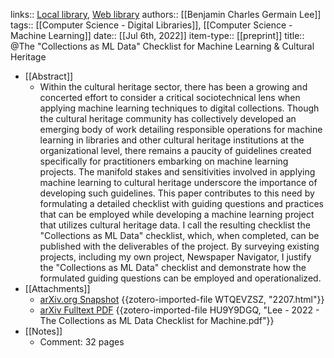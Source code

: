 links:: [Local library](zotero://select/groups/2386895/items/2Q5WPZAD), [Web library](https://www.zotero.org/groups/2386895/items/2Q5WPZAD)
authors:: [[Benjamin Charles Germain Lee]]
tags:: [[Computer Science - Digital Libraries]], [[Computer Science - Machine Learning]]
date:: [[Jul 6th, 2022]]
item-type:: [[preprint]]
title:: @The "Collections as ML Data" Checklist for Machine Learning & Cultural Heritage

- [[Abstract]]
	- Within the cultural heritage sector, there has been a growing and concerted effort to consider a critical sociotechnical lens when applying machine learning techniques to digital collections. Though the cultural heritage community has collectively developed an emerging body of work detailing responsible operations for machine learning in libraries and other cultural heritage institutions at the organizational level, there remains a paucity of guidelines created specifically for practitioners embarking on machine learning projects. The manifold stakes and sensitivities involved in applying machine learning to cultural heritage underscore the importance of developing such guidelines. This paper contributes to this need by formulating a detailed checklist with guiding questions and practices that can be employed while developing a machine learning project that utilizes cultural heritage data. I call the resulting checklist the "Collections as ML Data" checklist, which, when completed, can be published with the deliverables of the project. By surveying existing projects, including my own project, Newspaper Navigator, I justify the "Collections as ML Data" checklist and demonstrate how the formulated guiding questions can be employed and operationalized.
- [[Attachments]]
	- [arXiv.org Snapshot](https://arxiv.org/abs/2207.02960) {{zotero-imported-file WTQEVZSZ, "2207.html"}}
	- [arXiv Fulltext PDF](https://arxiv.org/pdf/2207.02960.pdf) {{zotero-imported-file HU9Y9DGQ, "Lee - 2022 - The Collections as ML Data Checklist for Machine.pdf"}}
- [[Notes]]
	- Comment: 32 pages